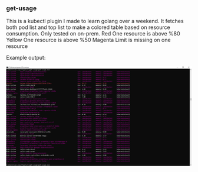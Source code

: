 ### get-usage

This is a kubectl plugin I made to learn golang over a weekend. It fetches both pod list and top list to make a colored table based on resource consumption. Only tested on on-prem.
Red     One resource is above %80
Yellow  One resource is above %50
Magenta Limit is missing on one resource

Example output:

![octo](get-usage.png)